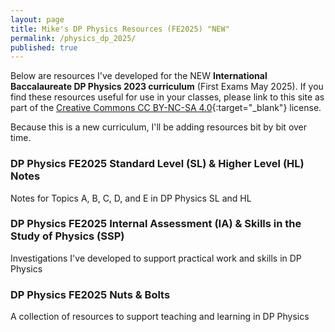 ```yaml
---
layout: page
title: Mike's DP Physics Resources (FE2025) "NEW"
permalink: /physics_dp_2025/
published: true
---
```

Below are resources I've developed for the NEW **International Baccalaureate DP Physics 2023 curriculum** (First Exams May 2025). If you find these resources useful for use in your classes, please link to this site as part of the [Creative Commons CC BY-NC-SA 4.0](https://creativecommons.org/licenses/by-nc-sa/4.0/){:target="_blank"} license.

Because this is a new curriculum, I'll be adding resources bit by bit over time.
  
### DP Physics FE2025 Standard Level (SL) & Higher Level (HL) Notes
Notes for Topics A, B, C, D, and E in DP Physics SL and HL
<!--iframe src="https://drive.google.com/embeddedfolderview?id=1MSyUEFRDhUt1I0qFVv5cwW0fhDq3Am4i#list" width="100%" height="100%" style="min-height:400px;"></iframe-->
  
### DP Physics FE2025 Internal Assessment (IA) & Skills in the Study of Physics (SSP)
Investigations I've developed to support practical work and skills in DP Physics
<!--iframe src="https://drive.google.com/embeddedfolderview?id=1JQkWaMRqpPUVfuP74xRaUqqL4WUTT6NO#list" width="100%" height="100%" style="min-height:400px;"></iframe-->
  
### DP Physics FE2025 Nuts & Bolts
A collection of resources to support teaching and learning in DP Physics
<!--iframe src="https://drive.google.com/embeddedfolderview?id=1pA6bdFvxmsir_gH1V8oTpFycaNysMXYT#list" width="100%" height="100%" style="min-height:400px;"></iframe-->
